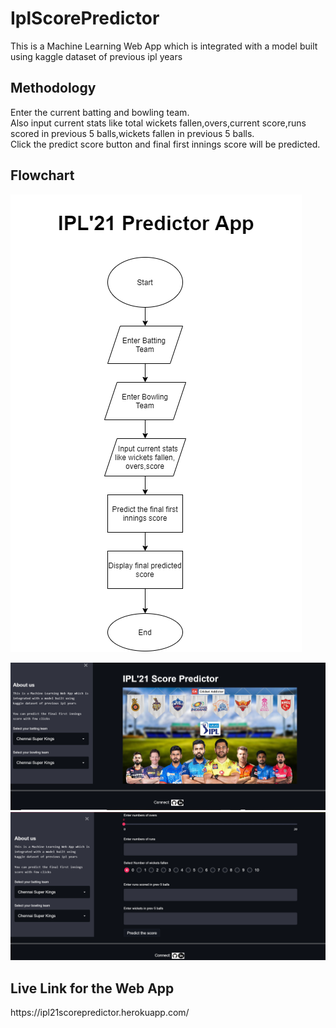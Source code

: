 # IplScorePredictor
This is a Machine Learning Web App which is 
integrated with a model built using 
kaggle dataset of previous ipl years

<h2>Methodology</h2>
Enter the current batting and bowling team. <br />
Also input current stats like total wickets fallen,overs,current score,runs scored in previous 5 balls,wickets fallen in previous 5 balls.<br />
Click the predict score button and final first innings score will be predicted.<br />

<h2>Flowchart</h2>
<img src="./IplAppFlowchart.png"><br />


<img src="./AppInterface.png"><br />
<img src="./AppInterface1.png"><br />


<h2>Live Link for the Web App</h2>
https://ipl21scorepredictor.herokuapp.com/
